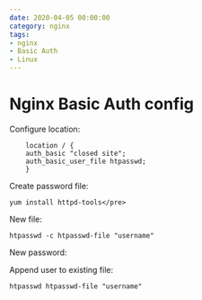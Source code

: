 ```yaml
--- 
date: 2020-04-05 00:00:00
category: nginx
tags: 
- nginx
- Basic Auth
- Linux
---
```

# Nginx Basic Auth config

Configure location:

        location / {
        auth_basic "closed site";
        auth_basic_user_file htpasswd;
        }

Create password file:

    yum install httpd-tools</pre>
    
New file:

    htpasswd -c htpasswd-file "username"
    
New password:

Append user to existing file:

    htpasswd htpasswd-file "username"